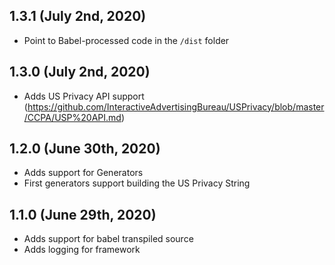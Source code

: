 ## 1.3.1 (July 2nd, 2020)

- Point to Babel-processed code in the `/dist` folder

## 1.3.0 (July 2nd, 2020)

- Adds US Privacy API support (https://github.com/InteractiveAdvertisingBureau/USPrivacy/blob/master/CCPA/USP%20API.md)

## 1.2.0 (June 30th, 2020)

- Adds support for Generators
- First generators support building the US Privacy String

## 1.1.0 (June 29th, 2020)

- Adds support for babel transpiled source
- Adds logging for framework
